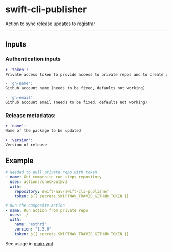 # swift-cli-publisher
Action to sync release updates to [registrar](https://github.com/swift-nav/package-registry)

---

## Inputs

### Authentication inputs
```diff
+ 'token': 
Private access token to provide access to private repos and to create pull requests under

- 'gh-name': 
Github account name (needs to be fixed, defaults not working)

- 'gh-email': 
Github account email (needs to be fixed, defaults not working)
```

### Release metadatas:
```diff
+ 'name': 
Name of the package to be updated

+ 'version': 
Version of release
```
## Example

```yml
# Needed to pull private repo with token
- name: Get composite run steps repository
  uses: actions/checkout@v3
  with:
    repository: swift-nav/swift-cli-publisher
    token: ${{ secrets.SWIFTNAV_TRAVIS_GITHUB_TOKEN }}

# Run the composite action
- name: Run action from private repo
  uses: ./
  with:
    name: "esthri"
    version: "1.3.0"
    token: ${{ secrets.SWIFTNAV_TRAVIS_GITHUB_TOKEN }}
```

See usage in [main.yml](https://github.com/swift-nav/publish-test-adrian/blob/main/.github/workflows/main.yml)

